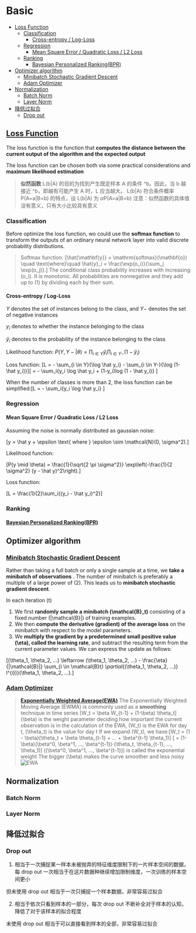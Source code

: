 # Basic

- [Loss Function](#loss-function)
  - [Classification](#classification)
    - [Cross-entropy / Log-Loss](#cross-entropy--log-loss)
  - [Regression](#regression)
    - [Mean Square Error / Quadratic Loss / L2 Loss](#mean-square-error--quadratic-loss--l2-loss)
  - [Ranking](#ranking)
    - [Bayesian Personalized Ranking(BPR)](#bayesian-personalized-rankingbpr)
- [Optimizer algorithm](#optimizer-algorithm)
  - [Minibatch Stochastic Gradient Descent](#minibatch-stochastic-gradient-descent)
  - [Adam Optimizer](#adam-optimizer)
- [Normalization](#normalization)
  - [Batch Norm](#batch-norm)
  - [Layer Norm](#layer-norm)
- [降低过拟合](#降低过拟合)
  - [Drop out](#drop-out)


## [Loss Function](https://towardsdatascience.com/what-is-loss-function-1e2605aeb904)

The loss function is the function that **computes the distance between the current output of the algorithm and the expected output**

The loss function can be chosen both via some practical considerations and **maximum likelihood estimation**

> **似然函数** L(b|A) 的目的为找到产生既定样本 A 的条件 ^b。因此，当 b 越接近 ^b，即越有可能产生 A 时，L 应当越大。
> L(b|A) 符合条件概率 P(A=a|B=b) 的特点，设 L(b|A) 为 $\alpha$P(A=a|B=b)
> 注意：似然函数的具体值没有意义，只有大小比较具有意义

### Classification

Before optimize the loss function, wo could use the **softmax function** to transform the outputs of an ordinary neural network layer into valid discrete probability distributions.


> Softmax function: \[\hat{\mathbf{y}} = \mathrm{softmax}(\mathbf{o}) \quad \text{where}\quad \hat{y}_i = \frac{\exp(o_i)}{\sum_j \exp(o_j)}.\] The conditional class probability increases with increasing \(o_i\). It is monotonic. All probabilities are nonnegative and they add up to \(1\) by dividing each by their sum. 


#### Cross-entropy / Log-Loss

$Y$ denotes the set of instances belong to the class, and $Y−$ denotes the set of negative instances

$y_i$ denotes to whether the instance belonging to the class

$\hat y_i$ denotes to the probability of the instance belonging to the class

Likelihood function: $P(Y,Y-|\theta) = \prod_{i\in Y}{\hat y_i}\prod_{i \in Y-}{(1- \hat y_i)}$

Loss function: \[L = - \sum_{i \in Y}{\log \hat y_i} - \sum_{i \in Y-}{\log (1- \hat y_i)}\]\[ = - \sum_i{y_i \log \hat y_i + (1-y_i)log (1 - \hat y_i)} \]

When the number of classes is more than 2, the loss function can be simplified:\[L = - \sum_i{y_i \log \hat y_i} \]


### Regression 

#### Mean Square Error / Quadratic Loss / L2 Loss

Assuming the noise is normally distributed as gaussian noise:


\[y = \hat y + \epsilon \text{ where } \epsilon \sim \mathcal{N}(0, \sigma^2).\]

Likelihood function:

\[P(y \mid \theta) = \frac{1}{\sqrt{2 \pi \sigma^2}} \exp\left(-\frac{1}{2 \sigma^2} (y - \hat y)^2\right).\]

Loss function:

\[L = \frac{1}{2}\sum_i{(y_i - \hat y_i)^2}\]

### Ranking

#### [Bayesian Personalized Ranking(BPR)](https://towardsdatascience.com/recommender-system-bayesian-personalized-ranking-from-implicit-feedback-78684bfcddf6) 


## Optimizer algorithm

### [Minibatch Stochastic Gradient Descent](https://towardsdatascience.com/batch-mini-batch-stochastic-gradient-descent-7a62ecba642a)

Rather than taking a full batch or only a single sample at a time, we **take a minibatch of observations** . The number of minibatch is preferably a multiple of a large power of \(2\). This leads us to **minibatch stochastic gradient descent**.

In each iteration \(t\) 
1. We first **randomly sample a minibatch \(\mathcal{B}_t\)** consisting of a fixed number \(|\mathcal{B}|\) of training examples. 
2. We then **compute the derivative (gradient) of the average loss** on the minibatch with respect to the model parameters. 
3. We **multiply the gradient by a predetermined small positive value \(\eta\), called the learning rate**, and subtract the resulting term from the current parameter values. We can express the update as follows:

\[(\theta_1, \theta_2, ...) \leftarrow (\theta_1, \theta_2, ...) - \frac{\eta}{|\mathcal{B}|} \sum_{i \in \mathcal{B}_t} \partial_{(\theta_1, \theta_2, ...)} l^{(i)}(\theta_1, \theta_2, ...).\]

### [Adam Optimizer](https://www.geeksforgeeks.org/intuition-of-adam-optimizer/)

> **[Exponentially Weighted Average(EWA)](https://medium.com/mlearning-ai/exponentially-weighted-average-5eed00181a09)**
>The Exponentially Weighted Moving Average (EWMA) is commonly used as a **smoothing** technique in time series 
> \[W_t = \beta W_{t-1} + (1-\beta) \theta_t\] \(\beta\) is the weight parameter deciding how important the current observation is in the calculation of the EWA, \(W_t\) is the EWA for day t, \(\theta_t\) is the value for day t
> If we expand \(W_t\), we have:\[W_t = (1 - \beta)(\theta_t + \beta \theta_{t-1} + ... + \beta^{t-1} \theta_1)\] \[ = (1-\beta)(\beta^0, \beta^1, ..., \beta^{t-1})·(\theta_t, \theta_{t-1}, ..., \theta_1)\] \((\beta^0, \beta^1, ..., \beta^{t-1})\) is called the exponential weight
> The bigger \(\beta\) makes the curve smoother and less noisy![EWA](assets/EWA.webp)

## Normalization

### Batch Norm

### Layer Norm



## 降低过拟合

### Drop out

1. 相当于一次捕捉某一样本未被抛弃的特征维度限制下的一片样本空间的数据，每 drop out 一次相当于在这片数据种继续增加限制维度，一次训练的样本空间更小

但未使用 drop out 相当于一次只捕捉一个样本数据，非常容易过拟合

2. 相当于依次只看到样本的一部分，每次 drop out 不断补全对于样本的认知，降低了对于该样本的拟合程度

未使用 drop out 相当于可以直接看到样本的全部，非常容易过拟合



